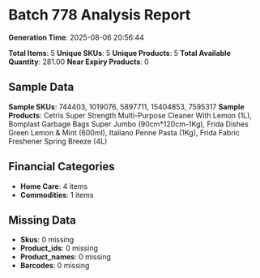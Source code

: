 # Batch 778 Analysis Report

**Generation Time**: 2025-08-06 20:56:44

**Total Items**: 5
**Unique SKUs**: 5
**Unique Products**: 5
**Total Available Quantity**: 281.00
**Near Expiry Products**: 0

## Sample Data
**Sample SKUs**: 744403, 1019076, 5897711, 15404853, 7595317
**Sample Products**: Cetris Super Strength Multi-Purpose Cleaner With Lemon (1L), Bomplast Garbage Bags Super Jumbo (90cm*120cm-1Kg), Frida Dishes Green Lemon & Mint (600ml), Italiano Penne Pasta (1Kg), Frida Fabric Freshener Spring Breeze (4L)

## Financial Categories
- **Home Care**: 4 items
- **Commodities**: 1 items

## Missing Data
- **Skus**: 0 missing
- **Product_ids**: 0 missing
- **Product_names**: 0 missing
- **Barcodes**: 0 missing
